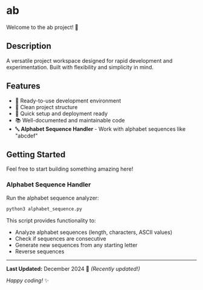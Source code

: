 # ab

Welcome to the ab project! 🚀

## Description

A versatile project workspace designed for rapid development and experimentation. Built with flexibility and simplicity in mind.

## Features

- 🔧 Ready-to-use development environment
- 📁 Clean project structure
- 🚀 Quick setup and deployment ready
- 📚 Well-documented and maintainable code
- 🔤 **Alphabet Sequence Handler** - Work with alphabet sequences like "abcdef"

## Getting Started

Feel free to start building something amazing here!

### Alphabet Sequence Handler

Run the alphabet sequence analyzer:

```bash
python3 alphabet_sequence.py
```

This script provides functionality to:
- Analyze alphabet sequences (length, characters, ASCII values)
- Check if sequences are consecutive
- Generate new sequences from any starting letter
- Reverse sequences

---

**Last Updated:** December 2024 📅 _(Recently updated!)_

*Happy coding!* ✨
